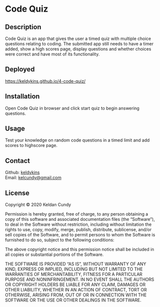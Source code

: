 # Code Quiz

## Description

Code Quiz is an app that gives the user a timed quiz with multiple choice questions relating to coding. The submitted app still needs to have a timer added, show a high scores page, display questions and whether choices were correct and have most of its functionality.

## Deployed
https://keldykins.github.io/4-code-quiz/

## Installation

Open Code Quiz in browser and click start quiz to begin answering questions.

## Usage

Test your knowledge on random code questions in a timed limit and add scores to highscore page.

## Contact

Github: [keldykins](http://github.com/keldykins)
<br />
Email: [kelcundy@gmail.com](kelcundy@gmail.com)

## License

Copyright © 2020 Keldan Cundy

Permission is hereby granted, free of charge, to any person obtaining a copy of this software and associated documentation files (the “Software”), to deal in the Software without restriction, including without limitation the rights to use, copy, modify, merge, publish, distribute, sublicense, and/or sell copies of the Software, and to permit persons to whom the Software is furnished to do so, subject to the following conditions:

The above copyright notice and this permission notice shall be included in all copies or substantial portions of the Software.

THE SOFTWARE IS PROVIDED “AS IS”, WITHOUT WARRANTY OF ANY KIND, EXPRESS OR IMPLIED, INCLUDING BUT NOT LIMITED TO THE WARRANTIES OF MERCHANTABILITY, FITNESS FOR A PARTICULAR PURPOSE AND NONINFRINGEMENT. IN NO EVENT SHALL THE AUTHORS OR COPYRIGHT HOLDERS BE LIABLE FOR ANY CLAIM, DAMAGES OR OTHER LIABILITY, WHETHER IN AN ACTION OF CONTRACT, TORT OR OTHERWISE, ARISING FROM, OUT OF OR IN CONNECTION WITH THE SOFTWARE OR THE USE OR OTHER DEALINGS IN THE SOFTWARE.
